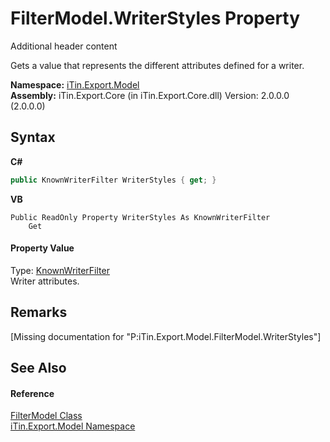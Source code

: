 # FilterModel.WriterStyles Property 
Additional header content 

Gets a value that represents the different attributes defined for a writer.

**Namespace:**&nbsp;<a href="N_iTin_Export_Model">iTin.Export.Model</a><br />**Assembly:**&nbsp;iTin.Export.Core (in iTin.Export.Core.dll) Version: 2.0.0.0 (2.0.0.0)

## Syntax

**C#**<br />
``` C#
public KnownWriterFilter WriterStyles { get; }
```

**VB**<br />
``` VB
Public ReadOnly Property WriterStyles As KnownWriterFilter
	Get
```


#### Property Value
Type: <a href="T_iTin_Export_Model_KnownWriterFilter">KnownWriterFilter</a><br />Writer attributes.

## Remarks
\[Missing <remarks> documentation for "P:iTin.Export.Model.FilterModel.WriterStyles"\]

## See Also


#### Reference
<a href="T_iTin_Export_Model_FilterModel">FilterModel Class</a><br /><a href="N_iTin_Export_Model">iTin.Export.Model Namespace</a><br />